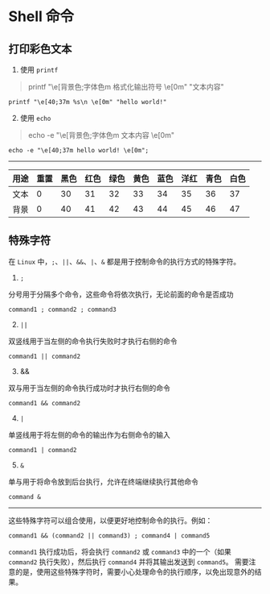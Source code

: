 # Shell 命令

## 打印彩色文本

1. 使用 `printf`

> printf "\e[背景色;字体色m 格式化输出符号 \e[0m" "文本内容"

```shell
printf "\e[40;37m %s\n \e[0m" "hello world!"
```

2. 使用 `echo`

> echo -e "\e[背景色;字体色m 文本内容 \e[0m"

```shell
echo -e "\e[40;37m hello world! \e[0m";
```
---

| 用途 | 重置 | 黑色 | 红色 | 绿色 | 黄色 | 蓝色 | 洋红 | 青色 | 白色 |
|----|----|----|----|----|----|----|----|----|----|
| 文本 | 0  | 30 | 31 | 32 | 33 | 34 | 35 | 36 | 37 |
| 背景 | 0  | 40 | 41 | 42 | 43 | 44 | 45 | 46 | 47 |




## 特殊字符

在 `Linux` 中，`;`、`||`、`&&`、`|`、`&` 都是用于控制命令的执行方式的特殊字符。

1. `;`

分号用于分隔多个命令，这些命令将依次执行，无论前面的命令是否成功

```
command1 ; command2 ; command3
```

2. `||`

双竖线用于当左侧的命令执行失败时才执行右侧的命令

```
command1 || command2
```

3. &&

双与用于当左侧的命令执行成功时才执行右侧的命令

```
command1 && command2
```

4. `|`

单竖线用于将左侧的命令的输出作为右侧命令的输入

```
command1 | command2
```

5. `&`

单与用于将命令放到后台执行，允许在终端继续执行其他命令

```
command &
```
---

这些特殊字符可以组合使用，以便更好地控制命令的执行。例如：

```
command1 && (command2 || command3) ; command4 | command5
```

`command1` 执行成功后，将会执行 `command2` 或 `command3` 中的一个（如果 `command2` 执行失败），然后执行 `command4` 并将其输出发送到 `command5`。
需要注意的是，使用这些特殊字符时，需要小心处理命令的执行顺序，以免出现意外的结果。
